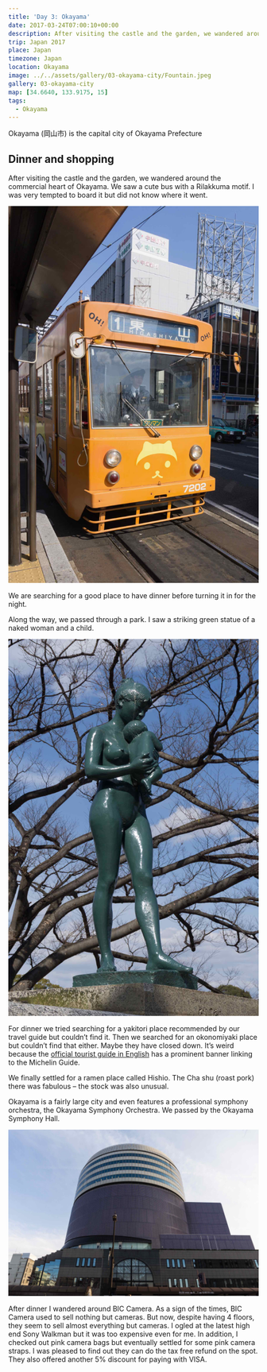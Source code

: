 ```yaml
---
title: 'Day 3: Okayama'
date: 2017-03-24T07:00:10+00:00
description: After visiting the castle and the garden, we wandered around the commercial heart of Okayama, primarily for dinner but also some shopping.
trip: Japan 2017
place: Japan
timezone: Japan
location: Okayama
image: ../../assets/gallery/03-okayama-city/Fountain.jpeg
gallery: 03-okayama-city
map: [34.6640, 133.9175, 15]
tags:
  - Okayama
---
```


Okayama (岡山市) is the capital city of Okayama Prefecture

## Dinner and shopping

After visiting the castle and the garden, we wandered around the commercial heart of Okayama. We saw a cute bus with a Rilakkuma motif. I was very tempted to board it but did not know where it went.

![Streetcar](../../assets/gallery/03-okayama-city/Streetcar.jpeg)

We are searching for a good place to have dinner before turning it in for the night.

Along the way, we passed through a park. I saw a striking green statue of a naked woman and a child.

![Heiwa statue](../../assets/gallery/03-okayama-city/Heiwa_statue.jpeg)

For dinner we tried searching for a yakitori place recommended by our travel guide but couldn’t find it. Then we searched for an okonomiyaki place but couldn’t find that either. Maybe they have closed down. It’s weird because the [official tourist guide in English](https://www.okayama-japan.jp/en/) has a prominent banner linking to the Michelin Guide.

We finally settled for a ramen place called Hishio. The Cha shu (roast pork) there was fabulous – the stock was also unusual.

Okayama is a fairly large city and even features a professional symphony orchestra, the Okayama Symphony Orchestra. We passed by the Okayama Symphony Hall.

![Okayama Symphony Hall](../../assets/gallery/03-okayama-city/Okayama_Symphony_Hall.jpeg)

After dinner I wandered around BIC Camera. As a sign of the times, BIC Camera used to sell nothing but cameras. But now, despite having 4 floors, they seem to sell almost everything but cameras. I ogled at the latest high end Sony Walkman but it was too expensive even for me. In addition, I checked out pink camera bags but eventually settled for some pink camera straps. I was pleased to find out they can do the tax free refund on the spot. They also offered another 5% discount for paying with VISA.
